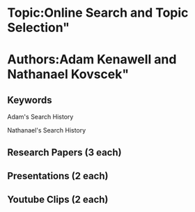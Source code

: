 # Topic:Online Search and Topic Selection"
# Authors:Adam Kenawell and Nathanael Kovscek"

## Keywords

Adam's Search History

Nathanael's Search History

## Research Papers (3 each)

## Presentations (2 each)

## Youtube Clips (2 each)